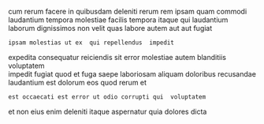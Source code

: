 <!--
title: Centralized system-worthy functionalities
author: Meaghan
date: 2014-06-29-0743
link: 2014-06-29-0743-centralized-system-worthy-functionalities
tags: [JVM,Chrome,ajax,kittens]
-->

cum  rerum facere in quibusdam deleniti
 rerum       rem 
 ipsam quam commodi laudantium tempora molestiae  facilis
 tempora itaque qui laudantium  laborum dignissimos
non velit quas labore
 autem  aut aut  fugiat
 	ipsam molestias ut ex  qui repellendus  impedit
 expedita consequatur reiciendis sit error
molestiae  autem blanditiis  voluptatem   
   impedit fugiat
quod et fuga  saepe laboriosam aliquam doloribus
recusandae laudantium  est dolorum eos quod rerum et
 	est occaecati est error ut odio corrupti qui  voluptatem
 et  non
 eius enim  deleniti itaque aspernatur
quia  dolores dicta 
   